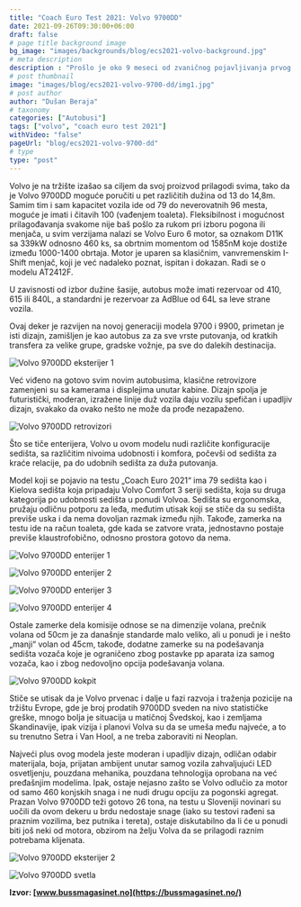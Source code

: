 ```yaml
---
title: "Coach Euro Test 2021: Volvo 9700DD"
date: 2021-09-26T09:30:00+06:00
draft: false
# page title background image
bg_image: "images/backgrounds/blog/ecs2021-volvo-background.jpg"
# meta description
description : "Prošlo je oko 9 meseci od zvaničnog pojavljivanja prvog autobusa na sprat iz fabrike Volvo, početkom 2021. godine Volvo je javnosti predstavio Volvo 9700DD. Pre zvaničnog predstavljanja za tržište Evrope, nekolicina autobusa je svoje mesto našla na tržištu Švedske i Finske, kao neka vrsta test modela."
# post thumbnail
image: "images/blog/ecs2021-volvo-9700-dd/img1.jpg"
# post author
author: "Dušan Beraja"
# taxonomy
categories: ["Autobusi"]
tags: ["volvo", "coach euro test 2021"]
withVideo: "false"
pageUrl: "blog/ecs2021-volvo-9700-dd"
# type
type: "post"
---
```


Volvo je na tržište izašao sa ciljem da svoj proizvod prilagodi svima, tako da je Volvo 9700DD moguće poručiti u pet različitih dužina od 13 do 14,8m. Samim tim i sam kapacitet vozila ide od 79 do neverovatnih 96 mesta, moguće je imati i čitavih 100 (vađenjem toaleta). Fleksibilnost i mogućnost prilagođavanja svakome nije baš pošlo za rukom pri izboru pogona ili menjača, u svim verzijama nalazi se Volvo Euro 6 motor, sa oznakom D11K sa 339kW odnosno 460 ks, sa obrtnim momentom od 1585nM koje dostiže između 1000-1400 obrtaja. Motor je uparen sa klasičnim, vanvremenskim I-Shift menjač, koji je već nadaleko poznat, ispitan i dokazan. Radi se o modelu AT2412F.

U zavisnosti od izbor dužine šasije, autobus može imati rezervoar od 410, 615 ili 840L, a standardni je rezervoar za AdBlue od 64L sa leve strane vozila.

Ovaj deker je razvijen na novoj generaciji modela 9700 i 9900, primetan je isti dizajn, zamišljen je kao autobus za za sve vrste putovanja, od kratkih transfera za velike grupe, gradske vožnje, pa sve do dalekih destinacija.

![Volvo 9700DD eksterijer 1](/images/blog/ecs2021-volvo-9700-dd/img2.jpg "Volvo 9700DD eksterijer 1")

Već viđeno na gotovo svim novim autobusima, klasične retrovizore zamenjeni su sa kamerama i displejima unutar kabine. Dizajn spolja je futuristički, moderan, izražene linije duž vozila daju vozilu spefičan i upadljiv dizajn, svakako da ovako nešto ne može da prođe nezapaženo.

![Volvo 9700DD retrovizori](/images/blog/ecs2021-volvo-9700-dd/img3.jpg "Volvo 9700DD retrovizori")

Što se tiče enterijera, Volvo u ovom modelu nudi različite konfiguracije sedišta, sa različitim nivoima udobnosti i komfora, počevši od sedišta za kraće relacije, pa do udobnih sedišta za duža putovanja.

Model koji se pojavio na testu „Coach Euro 2021“ ima 79 sedišta kao i Kielova sedišta koja pripadaju Volvo Comfort 3 seriji sedišta, koja su druga kategorija po udobnosti sedišta u ponudi Volvoa. Sedišta su ergonomska, pružaju odličnu potporu za leđa, međutim utisak koji se stiče da su sedišta previše uska i da nema dovoljan razmak između njih. Takođe, zamerka na testu ide na račun toaleta, gde kada se zatvore vrata, jednostavno postaje previše klaustrofobično, odnosno prostora gotovo da nema.

![Volvo 9700DD enterijer 1](/images/blog/ecs2021-volvo-9700-dd/img4.jpg "Volvo 9700DD enterijer 1")

![Volvo 9700DD enterijer 2](/images/blog/ecs2021-volvo-9700-dd/img5.jpg "Volvo 9700DD enterijer 2")

![Volvo 9700DD enterijer 3](/images/blog/ecs2021-volvo-9700-dd/img6.jpg "Volvo 9700DD enterijer 3")

![Volvo 9700DD enterijer 4](/images/blog/ecs2021-volvo-9700-dd/img7.jpg "Volvo 9700DD enterijer 4")

Ostale zamerke dela komisije odnose se na dimenzije volana, prečnik volana od 50cm je za današnje standarde malo veliko, ali u ponudi je i nešto „manji“ volan od 45cm, takođe, dodatne zamerke su na podešavanja sedišta vozača koje je ograničeno zbog postavke pp aparata iza samog vozača, kao i zbog nedovoljno opcija podešavanja volana.

![Volvo 9700DD kokpit](/images/blog/ecs2021-volvo-9700-dd/img8.jpg "Volvo 9700DD kokpit")

Stiče se utisak da je Volvo prvenac i dalje u fazi razvoja i traženja pozicije na tržištu Evrope, gde je broj prodatih 9700DD sveden na nivo statističke greške, mnogo bolja je situacija u matičnoj Švedskoj, kao i zemljama Skandinavije, ipak vizija i planovi Volva su da se umeša među najveće, a to su trenutno Setra i Van Hool, a ne treba zaboraviti ni Neoplan.

Najveći plus ovog modela jeste moderan i upadljiv dizajn, odličan odabir materijala, boja, prijatan ambijent unutar samog vozila zahvaljujući LED osvetljenju, pouzdana mehanika, pouzdana tehnologija oprobana na već pređašnjim modelima. Ipak, ostaje nejasno zašto se Volvo odlučio za motor od samo 460 konjskih snaga i ne nudi drugu opciju za pogonski agregat. Prazan Volvo 9700DD teži gotovo 26 tona, na testu u Sloveniji novinari su uočili da ovom dekeru u brdu nedostaje snage (iako su testovi rađeni sa praznim vozilima, bez putnika i tereta), ostaje diskutabilno da li će u ponudi biti još neki od motora, obzirom na želju Volva da se prilagodi raznim potrebama klijenata.

![Volvo 9700DD eksterijer 2](/images/blog/ecs2021-volvo-9700-dd/img9.jpg "Volvo 9700DD eksterijer 2")

![Volvo 9700DD svetla](/images/blog/ecs2021-volvo-9700-dd/img10.jpg "Volvo 9700DD svetla")

**Izvor: [www.bussmagasinet.no](https://bussmagasinet.no/)**